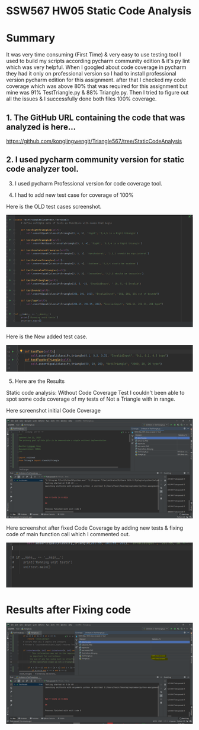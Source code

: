 # SSW567 HW05 Static Code Analysis

# Summary
It was very time consuming (First Time) & very easy to use testing tool I used to build my scripts according pycharm community edition & it's py lint which was very helpful.
When I googled about code coverage in pycharm they had it only on professional version so I had to install professional version pycharm edition for this assignment.
after that I checked my code coverage which was above 80% that was required for this assignment but mine was 91% TestTriangle.py & 88% Triangle.py. Then I tried to figure out all the issues
& I successfully done both files 100% coverage.

## 1.	The GitHub URL containing the code that was analyzed is here...
https://github.com/konglingwengit/Triangle567/tree/StaticCodeAnalysis

## 2. I used pycharm community version for static code analyzer tool.

3. I used pycharm Professional version for code coverage tool.

4. I had to add new test case for coverage of 100%

Here is the OLD test cases screenshot.

![Initial Test Cases](https://raw.githubusercontent.com/konglingwengit/HW05_Static_Code_Analysis/main/HW05OldTest.PNG)


Here is the New added test case.

![New Test Cases](https://raw.githubusercontent.com/konglingwengit/HW05_Static_Code_Analysis/main/HW05btests.PNG)

5.	Here are the Results

Static code analysis: Without Code Coverage Test I couldn't been able to spot some code coverage of my tests of Not a Triangle with in range.


Here screenshot initial Code Coverage

![Initial Code Coverage Test](https://raw.githubusercontent.com/konglingwengit/HW05_Static_Code_Analysis/main/hw05b2.PNG)

Here screenshot after fixed Code Coverage by adding new tests & fixing code of main function call which I commented out.

![Main Function into comment](https://raw.githubusercontent.com/konglingwengit/HW05_Static_Code_Analysis/main/hw05b3.PNG)



# Results after Fixing code

![Finally](https://raw.githubusercontent.com/konglingwengit/HW05_Static_Code_Analysis/main/final.PNG)
